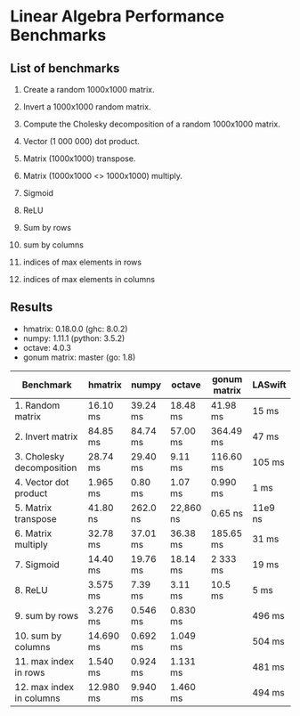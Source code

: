 # Linear Algebra Performance Benchmarks

## List of benchmarks

1. Create a random 1000x1000 matrix.

2. Invert a 1000x1000 random matrix.

3. Compute the Cholesky decomposition of a random 1000x1000 matrix.

4. Vector (1 000 000) dot product.

5. Matrix (1000x1000) transpose.

6. Matrix (1000x1000 <> 1000x1000) multiply.

7. Sigmoid

8. ReLU

9. Sum by rows

10. sum by columns

11. indices of max elements in rows

12. indices of max elements in columns

## Results

* hmatrix: 0.18.0.0 (ghc: 8.0.2)
* numpy: 1.11.1 (python: 3.5.2)
* octave: 4.0.3
* gonum matrix: master (go: 1.8)

| Benchmark | hmatrix | numpy | octave | gonum matrix | LASwift |
|-----------------|----------------|-----------------|-------|-------|-------|
| 1. Random matrix | 16.10 ms  | 39.24 ms | 18.48 ms | 41.98 ms | 15 ms |
| 2. Invert matrix | 84.85 ms  | 84.74 ms | 57.00 ms | 364.49 ms | 47 ms |
| 3. Cholesky decomposition | 28.74 ms | 29.40 ms | 9.11 ms | 116.60 ms | 105 ms |
| 4. Vector dot product | 1.965 ms | 0.80 ms | 1.07 ms | 0.990 ms | 1 ms |
| 5. Matrix transpose | 41.80 ns | 262.0 ns | 22,860 ns | 0.65 ns | 11e9 ns |
| 6. Matrix multiply | 32.78 ms | 37.01 ms | 36.38 ms | 185.65 ms | 31 ms |
| 7. Sigmoid | 14.40 ms | 19.76 ms | 18.14 ms | 2 333 ms | 19 ms |
| 8. ReLU | 3.575 ms | 7.39 ms | 3.11 ms | 10.5 ms | 5 ms |
| 9. sum by rows | 3.276 ms | 0.546 ms | 0.830 ms | | 496 ms |
| 10. sum by columns | 14.690 ms | 0.692 ms | 1.049 ms | | 504 ms |
| 11. max index in rows | 1.540 ms |  0.924 ms | 1.131 ms | | 481 ms |
| 12. max index in columns | 12.980 ms |  9.940 ms | 1.460 ms | | 494 ms |
